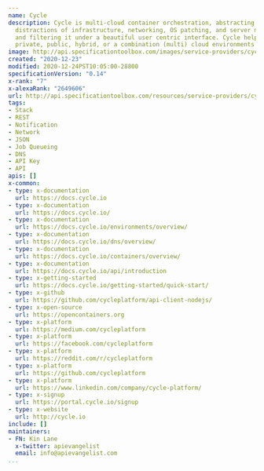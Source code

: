 ```yaml
---
name: Cycle
description: Cycle is multi-cloud container orchestration, abstracting away all the
  distractions of infrastructure, networking, OS patching, and server maintenance
  and filtering it under a beautiful user centric interface. Cycle helps with managing
  private, public, hybrid, or a combination (multi) cloud environments as hubs.
image: http://api.specificationtoolbox.com/images/service-providers/cycle.jpg
created: "2020-12-23"
modified: 2020-12-24PST10:05:00-28800
specificationVersion: "0.14"
x-rank: "7"
x-alexaRank: "2649606"
url: http://api.specificationtoolbox.com/resources/service-providers/cycle/
tags:
- Stack
- REST
- Notification
- Network
- JSON
- Job Queueing
- DNS
- API Key
- API
apis: []
x-common:
- type: x-documentation
  url: https://docs.cycle.io
- type: x-documentation
  url: https://docs.cycle.io/
- type: x-documentation
  url: https://docs.cycle.io/environments/overview/
- type: x-documentation
  url: https://docs.cycle.io/dns/overview/
- type: x-documentation
  url: https://docs.cycle.io/containers/overview/
- type: x-documentation
  url: https://docs.cycle.io/api/introduction
- type: x-getting-started
  url: https://docs.cycle.io/getting-started/quick-start/
- type: x-github
  url: https://github.com/cycleplatform/api-client-nodejs/
- type: x-open-source
  url: https://opencontainers.org
- type: x-platform
  url: https://medium.com/cycleplatform
- type: x-platform
  url: https://facebook.com/cycleplatform
- type: x-platform
  url: https://reddit.com/r/cycleplatform
- type: x-platform
  url: https://github.com/cycleplatform
- type: x-platform
  url: https://www.linkedin.com/company/cycle-platform/
- type: x-signup
  url: https://portal.cycle.io/signup
- type: x-website
  url: http://cycle.io
include: []
maintainers:
- FN: Kin Lane
  x-twitter: apievangelist
  email: info@apievangelist.com
...
```

